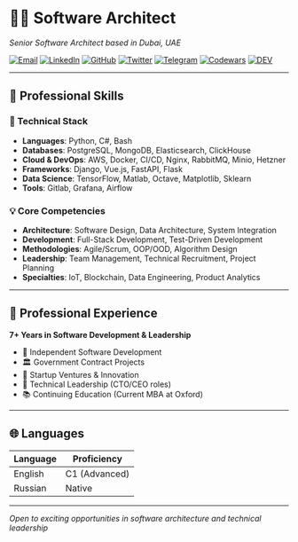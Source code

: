 # 👨‍💻 Software Architect

_Senior Software Architect based in Dubai, UAE_ <br>

[![Email](https://img.shields.io/badge/Email-k.loginov.dev%40gmail.com-blue?style=flat-square&logo=gmail)](mailto:k.loginov.dev@gmail.com)
[![LinkedIn](https://img.shields.io/badge/LinkedIn-loginov--kirill-blue?style=flat-square&logo=linkedin)](https://www.linkedin.com/in/loginov-kirill/)
[![GitHub](https://img.shields.io/badge/GitHub-logoskir-blue?style=flat-square&logo=github)](https://github.com/logoskir/)
[![Twitter](https://img.shields.io/badge/Twitter-KiriLoginov-blue?style=flat-square&logo=twitter)](https://twitter.com/KiriLoginov)
[![Telegram](https://img.shields.io/badge/Telegram-logoskir-blue?style=flat-square&logo=telegram)](https://t.me/logoskir)
[![Codewars](https://img.shields.io/badge/Codewars-logoskir-red?style=flat-square&logo=codewars)](https://www.codewars.com/users/logoskir)
[![DEV](https://img.shields.io/badge/DEV-logoskir-black?style=flat-square&logo=dev.to)](https://dev.to/logoskir)

---

## 🎯 Professional Skills

### 🔧 Technical Stack

- **Languages**: Python, C#, Bash
- **Databases**: PostgreSQL, MongoDB, Elasticsearch, ClickHouse
- **Cloud & DevOps**: AWS, Docker, CI/CD, Nginx, RabbitMQ, Minio, Hetzner
- **Frameworks**: Django, Vue.js, FastAPI, Flask
- **Data Science**: TensorFlow, Matlab, Octave, Matplotlib, Sklearn
- **Tools**: Gitlab, Grafana, Airflow

### 💡 Core Competencies

- **Architecture**: Software Design, Data Architecture, System Integration
- **Development**: Full-Stack Development, Test-Driven Development
- **Methodologies**: Agile/Scrum, OOP/OOD, Algorithm Design
- **Leadership**: Team Management, Technical Recruitment, Project Planning
- **Specialties**: IoT, Blockchain, Data Engineering, Product Analytics

---

## 🚀 Professional Experience

**7+ Years in Software Development & Leadership**

- 🏢 Independent Software Development
- 🏛️ Government Contract Projects
- 🌱 Startup Ventures & Innovation
- 👥 Technical Leadership (CTO/CEO roles)
- 📚 Continuing Education (Current MBA at Oxford)

---

## 🌐 Languages

| Language | Proficiency |
|----------|-------------|
| English  | C1 (Advanced) |
| Russian  | Native |

---

_Open to exciting opportunities in software architecture and technical leadership_
